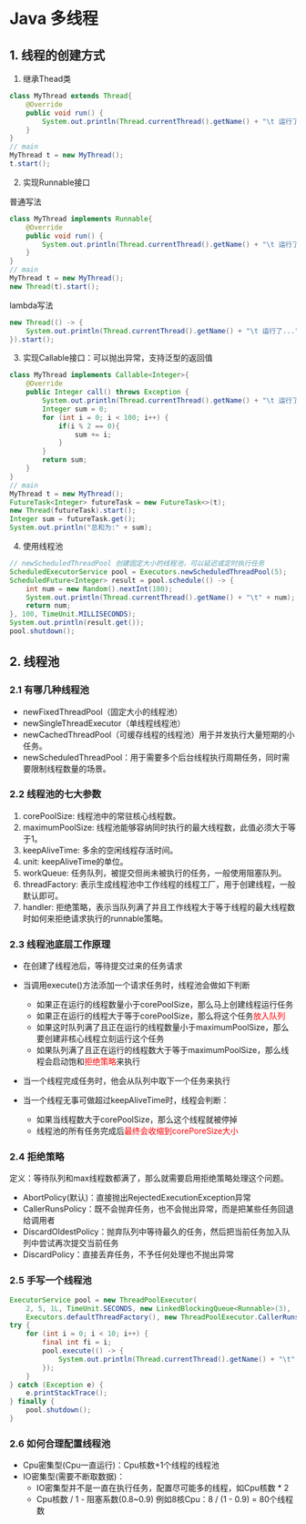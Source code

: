 # Java 多线程

## 1. 线程的创建方式

1. 继承Thead类

```java
class MyThread extends Thread{
    @Override
    public void run() {
        System.out.println(Thread.currentThread().getName() + "\t 运行了...");
    }
}
// main
MyThread t = new MyThread();
t.start();
```

2. 实现Runnable接口

普通写法

```java
class MyThread implements Runnable{
    @Override
    public void run() {
        System.out.println(Thread.currentThread().getName() + "\t 运行了...");
    }
}
// main
MyThread t = new MyThread();
new Thread(t).start();
```

lambda写法

```java
new Thread(() -> {
	System.out.println(Thread.currentThread().getName() + "\t 运行了...");
}).start();
```

3. 实现Callable接口：可以抛出异常，支持泛型的返回值

```java
class MyThread implements Callable<Integer>{
    @Override
    public Integer call() throws Exception {
        System.out.println(Thread.currentThread().getName() + "\t 运行了...");
        Integer sum = 0;
        for (int i = 0; i < 100; i++) {
            if(i % 2 == 0){
                sum += i;
            }
        }
        return sum;
    }
}
// main
MyThread t = new MyThread();
FutureTask<Integer> futureTask = new FutureTask<>(t);
new Thread(futureTask).start();
Integer sum = futureTask.get();
System.out.println("总和为:" + sum);
```

4. 使用线程池

```java
// newScheduledThreadPool 创建固定大小的线程池，可以延迟或定时执行任务
ScheduledExecutorService pool = Executors.newScheduledThreadPool(5);
ScheduledFuture<Integer> result = pool.schedule(() -> {
    int num = new Random().nextInt(100);
    System.out.println(Thread.currentThread().getName() + "\t" + num);
    return num;
}, 100, TimeUnit.MILLISECONDS);
System.out.println(result.get());
pool.shutdown();
```

## 2. 线程池

### 2.1 有哪几种线程池

- newFixedThreadPool（固定大小的线程池）
- newSingleThreadExecutor（单线程线程池）
- newCachedThreadPool（可缓存线程的线程池）用于并发执行大量短期的小任务。
- newScheduledThreadPool：用于需要多个后台线程执行周期任务，同时需要限制线程数量的场景。

### 2.2 线程池的七大参数

1. corePoolSize: 线程池中的常驻核心线程数。
2. maximumPoolSize: 线程池能够容纳同时执行的最大线程数，此值必须大于等于1。
3. keepAliveTime: 多余的空闲线程存活时间。
4. unit: keepAliveTime的单位。
5. workQueue: 任务队列，被提交但尚未被执行的任务，一般使用阻塞队列。
6. threadFactory: 表示生成线程池中工作线程的线程工厂，用于创建线程，一般默认即可。
7. handler: 拒绝策略，表示当队列满了并且工作线程大于等于线程的最大线程数时如何来拒绝请求执行的runnable策略。

### 2.3 线程池底层工作原理

- 在创建了线程池后，等待提交过来的任务请求
- 当调用execute()方法添加一个请求任务时，线程池会做如下判断
  - 如果正在运行的线程数量小于corePoolSize，那么马上创建线程运行任务
  - 如果正在运行的线程大于等于corePoolSize，那么将这个任务<font color=red>放入队列</font>
  - 如果这时队列满了且正在运行的线程数量小于maximumPoolSize，那么要创建非核心线程立刻运行这个任务
  - 如果队列满了且正在运行的线程数大于等于maximumPoolSize，那么线程会启动饱和<font color=red>拒绝策略</font>来执行

- 当一个线程完成任务时，他会从队列中取下一个任务来执行
- 当一个线程无事可做超过keepAliveTime时，线程会判断：
  - 如果当线程数大于corePoolSize，那么这个线程就被停掉
  - 线程池的所有任务完成后<font color=red>最终会收缩到corePoreSize大小</font>

### 2.4 拒绝策略

定义：等待队列和max线程数都满了，那么就需要启用拒绝策略处理这个问题。

- AbortPolicy(默认)：直接抛出RejectedExecutionException异常
- CallerRunsPolicy：既不会抛弃任务，也不会抛出异常，而是把某些任务回退给调用者
- DiscardOldestPolicy：抛弃队列中等待最久的任务，然后把当前任务加入队列中尝试再次提交当前任务
- DiscardPolicy：直接丢弃任务，不予任何处理也不抛出异常

### 2.5 手写一个线程池

```java
ExecutorService pool = new ThreadPoolExecutor(
    2, 5, 1L, TimeUnit.SECONDS, new LinkedBlockingQueue<Runnable>(3),
    Executors.defaultThreadFactory(), new ThreadPoolExecutor.CallerRunsPolicy());
try {
    for (int i = 0; i < 10; i++) {
        final int fi = i;
        pool.execute(() -> {
            System.out.println(Thread.currentThread().getName() + "\t" + fi);
        });
    }
} catch (Exception e) {
    e.printStackTrace();
} finally {
    pool.shutdown();
}
```

### 2.6 如何合理配置线程池

- Cpu密集型(Cpu一直运行)：Cpu核数+1个线程的线程池
- IO密集型(需要不断取数据)：
  - IO密集型并不是一直在执行任务，配置尽可能多的线程，如Cpu核数 * 2
  - Cpu核数 / 1 - 阻塞系数(0.8~0.9)	例如8核Cpu：8 / (1 - 0.9) = 80个线程数